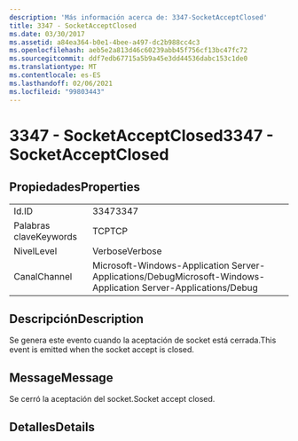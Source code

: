 ```yaml
---
description: 'Más información acerca de: 3347-SocketAcceptClosed'
title: 3347 - SocketAcceptClosed
ms.date: 03/30/2017
ms.assetid: a84ea364-b0e1-4bee-a497-dc2b988cc4c3
ms.openlocfilehash: aeb5e2a813d46c60239abb45f756cf13bc47fc72
ms.sourcegitcommit: ddf7edb67715a5b9a45e3dd44536dabc153c1de0
ms.translationtype: MT
ms.contentlocale: es-ES
ms.lasthandoff: 02/06/2021
ms.locfileid: "99803443"
---
```

# <a name="3347---socketacceptclosed"></a><span data-ttu-id="cf676-103">3347 - SocketAcceptClosed</span><span class="sxs-lookup"><span data-stu-id="cf676-103">3347 - SocketAcceptClosed</span></span>

## <a name="properties"></a><span data-ttu-id="cf676-104">Propiedades</span><span class="sxs-lookup"><span data-stu-id="cf676-104">Properties</span></span>  
  
|||  
|-|-|  
|<span data-ttu-id="cf676-105">Id.</span><span class="sxs-lookup"><span data-stu-id="cf676-105">ID</span></span>|<span data-ttu-id="cf676-106">3347</span><span class="sxs-lookup"><span data-stu-id="cf676-106">3347</span></span>|  
|<span data-ttu-id="cf676-107">Palabras clave</span><span class="sxs-lookup"><span data-stu-id="cf676-107">Keywords</span></span>|<span data-ttu-id="cf676-108">TCP</span><span class="sxs-lookup"><span data-stu-id="cf676-108">TCP</span></span>|  
|<span data-ttu-id="cf676-109">Nivel</span><span class="sxs-lookup"><span data-stu-id="cf676-109">Level</span></span>|<span data-ttu-id="cf676-110">Verbose</span><span class="sxs-lookup"><span data-stu-id="cf676-110">Verbose</span></span>|  
|<span data-ttu-id="cf676-111">Canal</span><span class="sxs-lookup"><span data-stu-id="cf676-111">Channel</span></span>|<span data-ttu-id="cf676-112">Microsoft-Windows-Application Server-Applications/Debug</span><span class="sxs-lookup"><span data-stu-id="cf676-112">Microsoft-Windows-Application Server-Applications/Debug</span></span>|  
  
## <a name="description"></a><span data-ttu-id="cf676-113">Descripción</span><span class="sxs-lookup"><span data-stu-id="cf676-113">Description</span></span>  

 <span data-ttu-id="cf676-114">Se genera este evento cuando la aceptación de socket está cerrada.</span><span class="sxs-lookup"><span data-stu-id="cf676-114">This event is emitted when the socket accept is closed.</span></span>  
  
## <a name="message"></a><span data-ttu-id="cf676-115">Message</span><span class="sxs-lookup"><span data-stu-id="cf676-115">Message</span></span>  

 <span data-ttu-id="cf676-116">Se cerró la aceptación del socket.</span><span class="sxs-lookup"><span data-stu-id="cf676-116">Socket accept closed.</span></span>  
  
## <a name="details"></a><span data-ttu-id="cf676-117">Detalles</span><span class="sxs-lookup"><span data-stu-id="cf676-117">Details</span></span>
